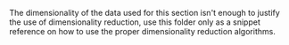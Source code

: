 The dimensionality of the data used for this section isn't enough to justify the use of dimensionality reduction, use this folder only as a snippet reference on how to use the proper dimensionality reduction algorithms.